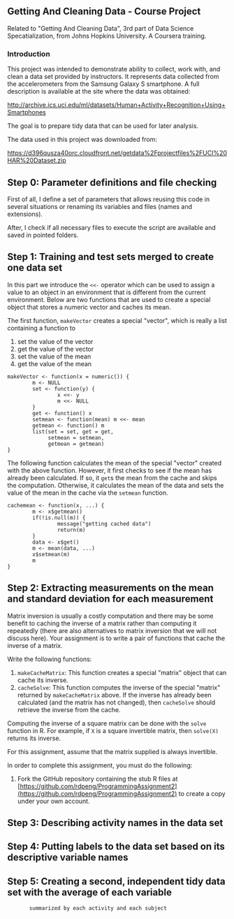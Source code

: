 <h2>Getting And Cleaning Data - Course Project</h2>

Related to "Getting And Cleaning Data", 3rd part of Data Science Specatialization, from Johns Hopkins University. A Coursera training.

### Introduction

This project was intended to demonstrate ability to collect, work with, 
and clean a data set provided by instructors. It represents data collected 
from the accelerometers from the Samsung Galaxy S smartphone. 
A full description is available at the site where the data was obtained: 

http://archive.ics.uci.edu/ml/datasets/Human+Activity+Recognition+Using+Smartphones 

The goal is to prepare tidy data that can be used for later analysis. 

The data used in this project was downloaded from: 

https://d396qusza40orc.cloudfront.net/getdata%2Fprojectfiles%2FUCI%20HAR%20Dataset.zip 

## Step 0: Parameter definitions and file checking

First of all, I define a set of parameters that allows reusing this code in several
situations or renaming its variables and files (names and extensions). 

After, I check if all necessary files to execute the script are available and saved 
in pointed folders.  

## Step 1: Training and test sets merged to create one data set

In this part we introduce the `<<-` operator which can be used to
assign a value to an object in an environment that is different from the
current environment. Below are two functions that are used to create a
special object that stores a numeric vector and caches its mean.

The first function, `makeVector` creates a special "vector", which is
really a list containing a function to

1.  set the value of the vector
2.  get the value of the vector
3.  set the value of the mean
4.  get the value of the mean

<!-- -->

    makeVector <- function(x = numeric()) {
            m <- NULL
            set <- function(y) {
                    x <<- y
                    m <<- NULL
            }
            get <- function() x
            setmean <- function(mean) m <<- mean
            getmean <- function() m
            list(set = set, get = get,
                 setmean = setmean,
                 getmean = getmean)
    }

The following function calculates the mean of the special "vector"
created with the above function. However, it first checks to see if the
mean has already been calculated. If so, it `get`s the mean from the
cache and skips the computation. Otherwise, it calculates the mean of
the data and sets the value of the mean in the cache via the `setmean`
function.

    cachemean <- function(x, ...) {
            m <- x$getmean()
            if(!is.null(m)) {
                    message("getting cached data")
                    return(m)
            }
            data <- x$get()
            m <- mean(data, ...)
            x$setmean(m)
            m
    }

## Step 2: Extracting measurements on the mean and standard deviation for each measurement

Matrix inversion is usually a costly computation and there may be some
benefit to caching the inverse of a matrix rather than computing it
repeatedly (there are also alternatives to matrix inversion that we will
not discuss here). Your assignment is to write a pair of functions that
cache the inverse of a matrix.

Write the following functions:

1.  `makeCacheMatrix`: This function creates a special "matrix" object
    that can cache its inverse.
2.  `cacheSolve`: This function computes the inverse of the special
    "matrix" returned by `makeCacheMatrix` above. If the inverse has
    already been calculated (and the matrix has not changed), then
    `cacheSolve` should retrieve the inverse from the cache.

Computing the inverse of a square matrix can be done with the `solve`
function in R. For example, if `X` is a square invertible matrix, then
`solve(X)` returns its inverse.

For this assignment, assume that the matrix supplied is always
invertible.

In order to complete this assignment, you must do the following:

1.  Fork the GitHub repository containing the stub R files at
    [https://github.com/rdpeng/ProgrammingAssignment2](https://github.com/rdpeng/ProgrammingAssignment2)
    to create a copy under your own account.

## Step 3: Describing activity names in the data set

## Step 4: Putting labels to the data set based on its descriptive variable names 

## Step 5: Creating a second, independent tidy data set with the average of each variable 
           summarized by each activity and each subject
		   
		   
